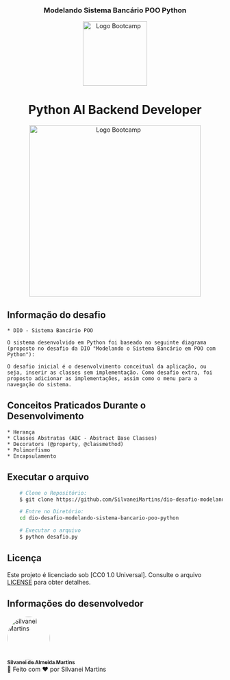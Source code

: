 <h3 align="center">
    Modelando Sistema Bancário POO Python
</h3>

<div align="center">
<img src="https://hermes.digitalinnovation.one/assets/diome/logo-full.svg" alt="Logo Bootcamp" width="150">

<h1>
    Python AI Backend Developer
</h1>
<img src="https://hermes.dio.me/tracks/648ef080-6c4b-4e54-bf72-34f62030f350.png" alt="Logo Bootcamp" width="400">
</div>

## Informação do desafio
    * DIO - Sistema Bancário POO

    O sistema desenvolvido em Python foi baseado no seguinte diagrama (proposto no desafio da DIO "Modelando o Sistema Bancário em POO com Python"):

    O desafio inicial é o desenvolvimento conceitual da aplicação, ou seja, inserir as classes sem implementação. Como desafio extra, foi proposto adicionar as implementações, assim como o menu para a navegação do sistema. 

## Conceitos Praticados Durante o Desenvolvimento
    * Herança
    * Classes Abstratas (ABC - Abstract Base Classes)
    * Decorators (@property, @classmethod)
    * Polimorfismo
    * Encapsulamento

## Executar o arquivo

```bash
    # Clone o Repositório:
    $ git clone https://github.com/SilvaneiMartins/dio-desafio-modelando-sistema-bancario-poo-python

    # Entre no Diretório:
    cd dio-desafio-modelando-sistema-bancario-poo-python

    # Executar o arquivo
    $ python desafio.py
```

## Licença

Este projeto é licenciado sob [CC0 1.0 Universal]. Consulte o arquivo [LICENSE](https://github.com/SilvaneiMartins/dio-desafio-modelando-sistema-bancario-poo-python/blob/master/LICENSE) para obter detalhes.

## Informações do desenvolvedor

<a href="https://github.com/SilvaneiMartins">
    <img
        style="border-radius:50%"
        src="https://github.com/SilvaneiMartins.png"
        width="100px;"
        alt="Silvanei Martins"
    />
    <br />
    <sub>
        <b>Silvanei de Almeida Martins</b>
    </sub>
</a>
     <a href="https://github.com/SilvaneiMartins" title="Silvanei martins" >
 </a>
<br />
🚀 Feito com ❤️ por Silvanei Martins
